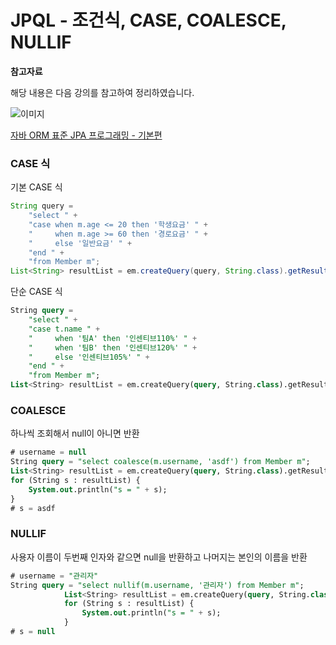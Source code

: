 # JPQL - 조건식, CASE, COALESCE, NULLIF

**참고자료**

해당 내용은 다음 강의를 참고하여 정리하였습니다.

![이미지](https://cdn.inflearn.com/public/courses/324109/course_cover/161476f8-f0b7-4b04-b293-ce648c2ea445/kyh_jsp.png)

[자바 ORM 표준 JPA 프로그래밍 - 기본편](https://www.inflearn.com/course/ORM-JPA-Basic/dashboard)



### CASE 식
기본 CASE 식
```java
String query = 
    "select " +
    "case when m.age <= 20 then '학생요금' " +
    "     when m.age >= 60 then '경로요금' " + 
    "     else '일반요금' " +
    "end " +
    "from Member m";
List<String> resultList = em.createQuery(query, String.class).getResultList();
```
단순 CASE 식
```sql
String query = 
    "select " +
    "case t.name " +
    "     when '팀A' then '인센티브110%' " + 
    "     when '팀B' then '인센티브120%' " +
    "	  else '인센티브105%' " +
    "end " +
    "from Member m";
List<String> resultList = em.createQuery(query, String.class).getResultList();
```
### COALESCE
하나씩 조회해서 null이 아니면 반환
```sql
# username = null
String query = "select coalesce(m.username, 'asdf') from Member m";
List<String> resultList = em.createQuery(query, String.class).getResultList();
for (String s : resultList) {
	System.out.println("s = " + s);
}
# s = asdf
```
### NULLIF
사용자 이름이 두번째 인자와 같으면 null을 반환하고 나머지는 본인의 이름을 반환
```sql
# username = "관리자"
String query = "select nullif(m.username, '관리자') from Member m";
            List<String> resultList = em.createQuery(query, String.class).getResultList();
            for (String s : resultList) {
                System.out.println("s = " + s);
            }
# s = null
```
